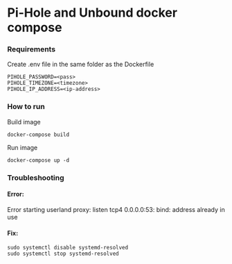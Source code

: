 # Pi-Hole and Unbound docker compose

### Requirements

Create .env file in the same folder as the Dockerfile

```
PIHOLE_PASSWORD=<pass>
PIHOLE_TIMEZONE=<timezone>
PIHOLE_IP_ADDRESS=<ip-address>
```

### How to run

Build image

```docker-compose build```

Run image

```docker-compose up -d```

### Troubleshooting

#### Error:

Error starting userland proxy: listen tcp4 0.0.0.0:53: bind: address already in use

#### Fix:

```
sudo systemctl disable systemd-resolved
sudo systemctl stop systemd-resolved
```
